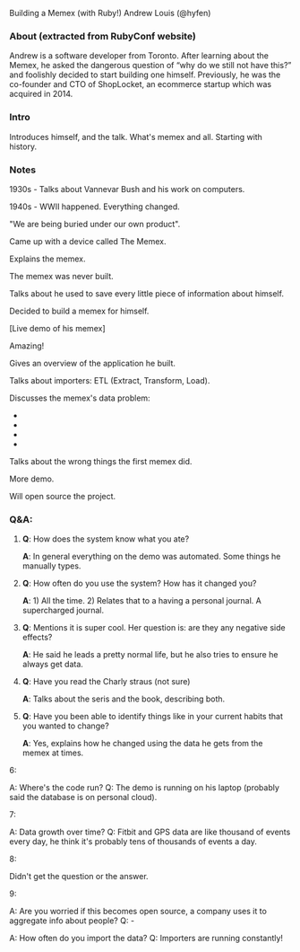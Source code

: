Building a Memex (with Ruby!)
Andrew Louis (@hyfen)

### About (extracted from RubyConf website)

Andrew is a software developer from Toronto. After learning about the Memex, he asked the dangerous question of “why do we still not have this?” and foolishly decided to start building one himself. Previously, he was the co-founder and CTO of ShopLocket, an ecommerce startup which was acquired in 2014.

### Intro

Introduces himself, and the talk. What's memex and all. Starting with history.

### Notes

1930s - Talks about Vannevar Bush and his work on computers.

1940s - WWII happened. Everything changed.

"We are being buried under our own product".

Came up with a device called The Memex.

Explains the memex.

The memex was never built.

Talks about he used to save every little piece of information about himself.

Decided to build a memex for himself.

[Live demo of his memex]

Amazing!

Gives an overview of the application he built.

Talks about importers: ETL (Extract, Transform, Load).

Discusses the memex's data problem:

-
-
-
-

Talks about the wrong things the first memex did.

More demo.

Will open source the project.

### Q&A:

1. **Q**: How does the system know what you ate?

   **A**: In general everything on the demo was automated. Some things he manually types.

2. **Q**: How often do you use the system? How has it changed you?

   **A**: 1) All the time. 2) Relates that to a having a personal journal. A supercharged journal.

3. **Q**: Mentions it is super cool. Her question is: are they any negative side effects?

   **A**: He said he leads a pretty normal life, but he also tries to ensure he always get data.

4. **Q**: Have you read the Charly straus (not sure)

   **A**: Talks about the seris and the book, describing both.

5. **Q**: Have you been able to identify things like in your current habits that you wanted to change?

   **A**: Yes, explains how he changed using the data he gets from the memex at times.

6:

A: Where's the code run?
Q: The demo is running on his laptop (probably said the database is on personal cloud).

7:

A: Data growth over time?
Q: Fitbit and GPS data are like thousand of events every day, he think it's probably tens of thousands of events a day.

8:

Didn't get the question or the answer.

9:

A: Are you worried if this becomes open source, a company uses it to aggregate info about people?
Q: -

A: How often do you import the data?
Q: Importers are running constantly!
